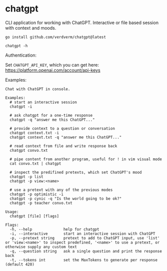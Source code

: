 # chatgpt

CLI application for working with ChatGPT.
Interactive or file based session with context and moods.

```
go install github.com/verdverm/chatgpt@latest

chatgpt -h
```

Authentication:

Set `CHATGPT_API_KEY`, which you can get here: https://platform.openai.com/account/api-keys

Examples:

```
Chat with ChatGPT in console.

Examples:
  # start an interactive session
  chatgpt -i

  # ask chatgpt for a one-time response
  chatgpt -q "answer me this ChatGPT..."

  # provide context to a question or conversation
  chatgpt context.txt -i
  chatgpt context.txt -q "answer me this ChatGPT..."

  # read context from file and write response back
  chatgpt convo.txt

  # pipe content from another program, useful for ! in vim visual mode
  cat convo.txt | chatgpt

  # inspect the predifined pretexts, which set ChatGPT's mood
  chatgpt -p list
  chatgpt -p view:<name>

  # use a pretext with any of the previous modes
  chatgpt -p optimistic -i
  chatgpt -p cynic -q "Is the world going to be ok?"
  chatgpt -p teacher convo.txt

Usage:
  chatgpt [file] [flags]

Flags:
  -h, --help              help for chatgpt
  -i, --interactive       start an interactive session with ChatGPT
  -p, --pretext string    pretext to add to ChatGPT input, use 'list' or 'view:<name>' to inspect predefined, '<name>' to use a pretext, or otherwise supply any custom text
  -q, --question string   ask a single question and print the response back
  -t, --tokens int        set the MaxTokens to generate per response (default 420)
```

